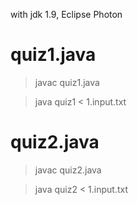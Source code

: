 with jdk 1.9, Eclipse Photon

# quiz1.java
> javac quiz1.java

> java quiz1 < 1.input.txt

# quiz2.java
>javac quiz2.java

>java quiz2 < 1.input.txt
